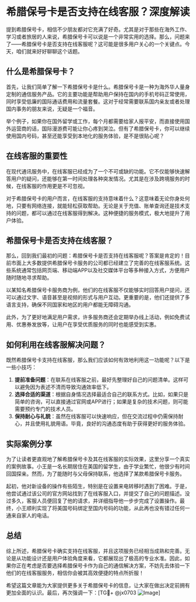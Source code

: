 # 希腊保号卡是否支持在线客服？深度解读

提到希腊保号卡，相信不少朋友都对它充满了好奇。尤其是对于那些在海外工作、学习或者旅居的人来说，希腊保号卡可以说是一个非常实用的选择。那么，问题来了——希腊保号卡是否支持在线客服呢？这可能是很多用户关心的一个关键点。今天，咱们就来好好聊聊这个话题。

## 什么是希腊保号卡？

首先，让我们简单了解一下希腊保号卡是什么。希腊保号卡是一种为海外华人量身定制的通信服务产品。它的主要功能是帮助用户保持在国内的手机号码正常使用，同时享受低廉的国际通话费用和流量套餐。这对于经常需要联系国内亲友或者处理国内事务的朋友来说，无疑是一个福音。

举个例子，如果你在国外留学或工作，每个月都需要给家人报平安，而直接使用国外运营商的话，国际漫游费可能让你心疼到哭泣。但有了希腊保号卡，你可以继续使用国内号码，甚至还能享受到本地化的服务体验，是不是很贴心呢？

## 在线客服的重要性

在现代通讯服务中，在线客服已经成为了一个不可或缺的功能。它不仅能够快速解答用户的疑问，还能够在第一时间处理各种突发情况。尤其是在涉及跨境服务的时候，在线客服的作用更是不可忽视。

对于希腊保号卡的用户而言，在线客服的支持意味着什么？这意味着无论你身处何地，只要有网络连接，就能轻松获取帮助。无论是关于充值、账单查询还是技术支持的问题，都可以通过在线客服得到解决。这种便捷的服务模式，极大地提升了用户体验。

## 希腊保号卡是否支持在线客服？

那么，回到我们最初的问题：希腊保号卡是否支持在线客服呢？答案是肯定的！目前市面上大多数提供希腊保号卡服务的公司都已经建立了完善的在线客服系统。这些系统通常包括网页端、移动端APP以及社交媒体平台等多种接入方式，方便用户随时随地寻求帮助。

以某知名希腊保号卡服务商为例，他们的在线客服不仅能够实时回答用户提问，还可以通过文字、语音甚至是视频的形式与用户互动。更重要的是，他们还提供了多语言支持，确保不同国家和地区的用户都能无障碍沟通。

此外，为了更好地满足用户需求，许多服务商还会定期举办线上活动，例如免费试用、优惠券发放等，让用户在享受优质服务的同时也能感受到实惠。

## 如何利用在线客服解决问题？

既然希腊保号卡支持在线客服，那么我们应该如何有效地利用这一功能呢？以下是一些小技巧：

1. **提前准备问题**：在联系在线客服之前，最好先整理好自己的问题清单。这样可以避免因为表述不清而导致沟通效率低下。
2. **选择合适的渠道**：根据自身情况选择最适合自己的联系方式。比如，如果只是简单的咨询，可以直接通过官网或APP进行；如果是复杂的技术问题，则可能需要预约专门的技术人员。
3. **保持耐心与礼貌**：虽然在线客服可以快速响应，但在交流过程中仍需保持耐心，并且使用礼貌用语。毕竟，良好的沟通态度有助于获得更好的服务体验。

## 实际案例分享

为了让读者更直观地了解希腊保号卡及其在线客服的实际效果，这里分享一个真实的案例故事。小王是一名长期居住在美国的留学生，由于学业繁忙，他很少有时间回国探亲。然而，为了能随时与父母保持联系，他选择了某款希腊保号卡服务。

起初，他对新设备的操作有些陌生，特别是在设置来电转移时遇到了困难。于是，他尝试通过该公司的官方网站找到了在线客服入口，并提交了自己的问题描述。没过多久，客服人员便回复了他的请求，并详细指导他一步步完成了设置操作。最终，小王顺利实现了将美国号码绑定至国内号码的功能，从此再也没有错过任何一通来自家人的电话。

## 总结

综上所述，希腊保号卡确实支持在线客服，并且这项服务已经相当成熟和完善。无论是从功能设计还是用户体验角度来看，它都展现出了极高的专业水准。因此，如果你正在考虑是否要选择希腊保号卡作为自己的通信解决方案，不妨先去体验一下他们的在线客服服务，相信你会被其高效便捷的特点所折服！

希望这篇文章能为大家提供更多关于希腊保号卡的信息，让大家在做出决定前拥有更加全面的认识。最后，再次强调一下：[TG💪+ @jx0703 ![Image](https://github.com/user-attachments/assets/dbca1d08-cadb-493c-b0ec-ad6f7a83f270)]